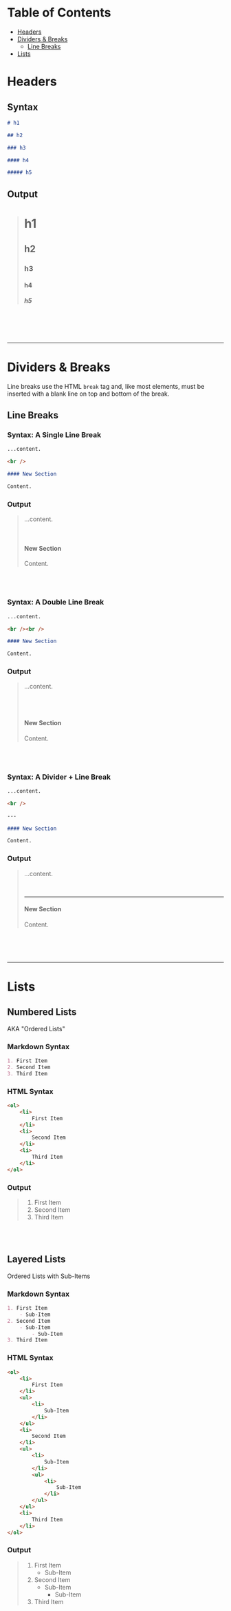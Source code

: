 # Table of Contents

- [Headers](#headers)
- [Dividers & Breaks](#dividers--breaks)
	- [Line Breaks](#line-breaks)
- [Lists](#lists)


# Headers

## Syntax
```markdown
# h1

## h2

### h3

#### h4

##### h5
```

## Output

> # h1
>
> ## h2
>
> ### h3
>
> #### h4
>
> ##### h5





<br /><br /><br />

 ---

# Dividers & Breaks

Line breaks use the HTML `break` tag and, like most elements, must be inserted with a blank line on top and bottom of the break.



## Line Breaks

### Syntax: A Single Line Break
```markdown
...content.

<br />

#### New Section

Content.
```

### Output
> ...content.
> 
> <br />
> 
> #### New Section
> 
> Content.



<br /><br />

### Syntax: A Double Line Break
```markdown
...content.

<br /><br />

#### New Section

Content.
```

### Output
> ...content.
> 
> <br /><br />
> 
> #### New Section
> 
> Content.



<br /><br />

### Syntax: A Divider + Line Break
```markdown
...content.

<br />

---

#### New Section

Content.
```

### Output
> ...content.
> 
> <br />
> 
> ---
> 
> #### New Section
> 
> Content.






<br /><br /><br />

---

# Lists

## Numbered Lists
AKA "Ordered Lists"

### Markdown Syntax
```markdown
1. First Item
2. Second Item
3. Third Item
```

### HTML Syntax
```html
<ol>
	<li>
		First Item
	</li>
	<li>
		Second Item
	</li>
	<li>
		Third Item
	</li>
</ol>
```

### Output

> 1. First Item
> 2. Second Item
> 3. Third Item


<br /><br />

## Layered Lists
Ordered Lists with Sub-Items

### Markdown Syntax
```markdown
1. First Item
	- Sub-Item
2. Second Item
	- Sub-Item
		- Sub-Item
3. Third Item
```

### HTML Syntax
```html
<ol>
	<li>
		First Item
	</li>
	<ul>
		<li>
			Sub-Item
		</li>
	</ul>
	<li>
		Second Item
	</li>
	<ul>
		<li>
			Sub-Item
		</li>
		<ul>
			<li>
				Sub-Item
			</li>
		</ul>
	</ul>
	<li>
		Third Item
	</li>
</ol>
```

### Output
> 1. First Item
> 		- Sub-Item
> 2. Second Item
>		- Sub-Item
>			- Sub-Item
> 3. Third Item

